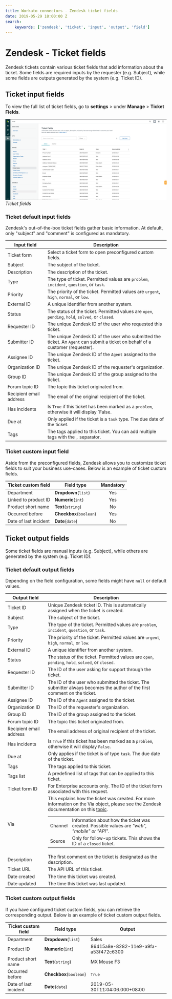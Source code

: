 ```yaml
---
title: Workato connectors - Zendesk ticket fields
date: 2019-05-29 18:00:00 Z
search:
    keywords: ['zendesk', 'ticket', 'input', 'output', 'field']
---
```


# Zendesk - Ticket fields
Zendesk tickets contain various ticket fields that add information about the ticket. Some fields are required inputs by the requester (e.g. Subject), while some fields are outputs generated by the system (e.g. Ticket ID).

## Ticket input fields
To view the full list of ticket fields, go to **settings** > under **Manage** > **Ticket Fields**.

![Ticket fields](/assets/images/connectors/zendesk/ticket-fields.png)
*Ticket fields*

### Ticket default input fields
Zendesk's out-of-the-box ticket fields gather basic information. At default, only "subject" and "comment" is configured as mandatory.

| Input field  | Description                                               |
|--------------|-----------------------------------------------------------|
| Ticket form  | Select a ticket form to open preconfigured custom fields. |
| Subject      | The subject of the ticket.                                |
| Description  | The description of the ticket.                            |
| Type         | The type of ticket. Permitted values are `problem`, `incident`, `question`, or `task`. |
| Priority     | The priority of the ticket. Permitted values are `urgent`, `high`, `normal`, or `low`. |
| External ID  | A unique identifier from another system.                  |
| Status       | The status of the ticket. Permitted values are `open`, `pending`, `hold`, `solved`, or `closed`. |
| Requester ID | The unique Zendesk ID of the user who requested this ticket. |
| Submitter ID | The unique Zendesk ID of the user who submitted the ticket. An `Agent` can submit a ticket on behalf of a customer (requester). |
| Assignee ID  | The unique Zendesk ID of the `Agent` assigned to the ticket. |
| Organization ID | The unique Zendesk ID of the requester's organization.     |
| Group ID     | The unique Zendesk ID of the group assigned to the ticket. |
| Forum topic ID | The topic this ticket originated from.                    |
| Recipient email address | The email of the original recipient of the ticket. |
| Has incidents | Is `True` if this ticket has been marked as a `problem`, otherwise it will display `False.
| Due at       | Only applied if the ticket is a `task` type. The due date of the ticket. |
| Tags         | The tags applied to this ticket. You can add multiple tags with the `,` separator. |

### Ticket custom input field
Aside from the preconfigured fields, Zendesk allows you to customize ticket fields to suit your business use-cases. Below is an example of ticket custom fields.

| Ticket custom field   | Field type              | Mandatory |
|-----------------------|-------------------------|:---------:|
| Department            | **Dropdown**(`list`)    | Yes       |
| Linked to product ID  | **Numeric**(`int`)      | Yes       |
| Product short name    | **Text**(`string`)      | No        |
| Occurred before       | **Checkbox**(`boolean`) | Yes       |
| Date of last incident | **Date**(`date`)        | No        |

## Ticket output fields
Some ticket fields are manual inputs (e.g. Subject), while others are generated by the system (e.g. Ticket ID).

### Ticket default output fields
Depending on the field configuration, some fields might have `null` or default values.

<!-- this table contains sub-tables -->
<table class="unchanged rich-diff-level-one">
  <thead>
    <tr>
      <th width='25%'>Output field</th>
      <th>Description</th>
    </tr>
  </thead>
  <tbody>
    <tr>
      <td>Ticket ID</td>
      <td>
        Unique Zendesk ticket ID. This is automatically assigned when the ticket is created.
      </td>
    </tr>
    <tr>
      <td>Subject</td>
      <td>
        The subject of the ticket.
      </td>
    </tr>
    <tr>
      <td>Type</td>
      <td>
        The type of the ticket. Permitted values are <code>problem</code>, <code>incident</code>, <code>question</code>, or <code>task</code>.
      </td>
    </tr>
    <tr>
      <td>Priority</td>
      <td>
        The priority of the ticket. Permitted values are <code>urgent</code>, <code>high</code>, <code>normal</code>, or <code>low</code>.
      </td>
    </tr>
    <tr>
      <td>External ID</td>
      <td>
        A unique identifier from another system.
      </td>
    </tr>
    <tr>
      <td>Status</td>
      <td>
        The status of the ticket. Permitted values are <code>open</code>, <code>pending</code>, <code>hold</code>, <code>solved</code>, or <code>closed</code>.
      </td>
    </tr>
    <tr>
      <td>Requester ID</td>
      <td>
        The ID of the user asking for support through the ticket.
      </td>
    </tr>
    <tr>
      <td>Submitter ID</td>
      <td>
        The ID of the user who submitted the ticket. The submitter always becomes the author of the first comment on the ticket.
      </td>
    </tr>
    <tr>
      <td>Assignee ID</td>
      <td>
        The ID of the <code>Agent</code> assigned to the ticket.
      </td>
    </tr>
    <tr>
      <td>Organization ID</td>
      <td>
        The ID of the requester's organization.
      </td>
    </tr>
    <tr>
      <td>Group ID</td>
      <td>
        The ID of the group assigned to the ticket.
      </td>
    </tr>
    <tr>
      <td>Forum topic ID</td>
      <td>
        The topic this ticket originated from.
      </td>
    </tr>
    <tr>
      <td>Recipient email address</td>
      <td>
        The email address of original recipient of the ticket.
      </td>
    </tr>
    <tr>
      <td>Has incidents</td>
      <td>
        Is <code>True</code> if this ticket has been marked as a <code>problem</code>, otherwise it will display <code>False</code>.
      </td>
    </tr>
    <tr>
      <td>Due at</td>
      <td>
        Only applies if the ticket is of type <code>task</code>. The due date of the ticket.
      </td>
    </tr>
    <tr>
      <td>Tags</td>
      <td>
        The tags applied to this ticket.
      </td>
    </tr>
    <tr>
      <td>Tags list</td>
      <td>
        A predefined list of tags that can be applied to this ticket.
      </td>
    </tr>
    <tr>
      <td>Ticket form ID</td>
      <td>
        For Enterprise accounts only. The ID of the ticket form associated with this request.
      </td>
    </tr>
    <tr>
      <td>Via</td>
      <td>
        This explains how the ticket was created. For more information on the Via object, please see the Zendesk documentation on this <a href="https://developer.zendesk.com/rest_api/docs/support/ticket_audits.html#the-via-object">topic</a>.
        <table>
          <body>
            <tr>
              <td>Channel</td>
              <td>Information about how the ticket was created. Possible values are <i>"web", "mobile" or "API"</i>.</td>
            </tr>
            <tr>
              <td>Source</td>
              <td>Only for follow-up tickets. This shows the ID of a <code>closed</code> ticket.</td>
            </tr>
          </body>
        </table>
      </td>
    </tr>
    <tr>
      <td>Description</td>
      <td>
        The first comment on the ticket is designated as the description.
      </td>
    </tr>
    <tr>
      <td>Ticket URL</td>
      <td>
        The API URL of this ticket.
      </td>
    </tr>
    <tr>
      <td>Date created</td>
      <td>
        The time this ticket was created.
      </td>
    </tr>
    <tr>
      <td>Date updated</td>
      <td>
        The time this ticket was last updated.
      </td>
  </tbody>
</table>

### Ticket custom output fields
If you have configured ticket custom fields, you can retrieve the corresponding output. Below is an example of ticket custom output fields.

| Ticket custom field   | Field type              | Output      |
|-----------------------|-------------------------|-------------|
| Department            | **Dropdown**(`list`)    | Sales       |
| Product ID            | **Numeric**(`int`)      | 86415a8e-8282-11e9-a9fa-a53f472c6300 |
| Product short name    | **Text**(`string`)      | MX Mouse F3 |
| Occurred before       | **Checkbox**(`boolean`) | `True`      |
| Date of last incident | **Date**(`date`)        | 2019-05-30T11:04:06.000+08:00 |
